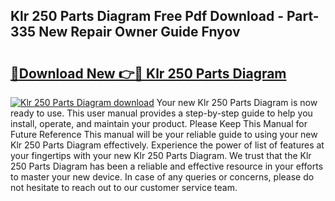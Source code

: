 ## Klr 250 Parts Diagram Free Pdf Download - Part-335 New Repair Owner Guide Fnyov

# <h2><a href="http://dfo8an.blite.top/?on=Klr+250+Parts+Diagram">🔗Download New 👉🔴 Klr 250 Parts Diagram</a></h2>

[![Klr 250 Parts Diagram download](https://i.imgur.com/lujVjoI.png)](http://dfo8an.blite.top/?on=Klr+250+Parts+Diagram)
Your new Klr 250 Parts Diagram is now ready to use. This user manual provides a step-by-step guide to help you install, operate, and maintain your product. Please Keep This Manual for Future Reference This manual will be your reliable guide to using your new Klr 250 Parts Diagram effectively. Experience the power of list of features at your fingertips with your new Klr 250 Parts Diagram. We trust that the Klr 250 Parts Diagram has been a reliable and effective resource in your efforts to master your new device. In case of any queries or concerns, please do not hesitate to reach out to our customer service team.
